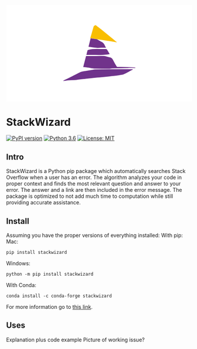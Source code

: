 <svg version="1.1" id="Layer_1" xmlns="http://www.w3.org/2000/svg" xmlns:xlink="http://www.w3.org/1999/xlink" x="0px" y="0px"
	 width="100%" viewBox="0 0 900 467" enable-background="new 0 0 900 467" xml:space="preserve">
<path fill="#FFFFFF" opacity="1.000000" stroke="none" 
	d="
M596.000000,468.000000 
	C397.333374,468.000000 199.166733,468.000000 1.000080,468.000000 
	C1.000053,312.333405 1.000053,156.666794 1.000027,1.000142 
	C300.999878,1.000095 600.999756,1.000095 900.999756,1.000047 
	C900.999817,156.666519 900.999817,312.333038 900.999878,467.999786 
	C799.500000,468.000000 698.000000,468.000000 596.000000,468.000000 
M440.856689,167.029266 
	C450.719482,168.423248 460.599548,169.706100 470.441162,171.236359 
	C486.553131,173.741577 502.649475,176.351212 518.732178,179.038040 
	C524.025513,179.922379 529.256042,181.182098 534.780884,182.325104 
	C535.619080,178.290848 531.411926,177.655655 529.198669,175.773224 
	C520.152832,168.079514 510.989014,160.523422 501.815399,152.981400 
	C493.095184,145.812164 484.325531,138.702744 475.545746,131.606476 
	C469.081238,126.381538 462.600159,121.175797 456.062225,116.043365 
	C449.863983,111.177628 443.598022,106.397438 437.323975,101.629486 
	C436.023376,100.641083 434.633789,99.316269 433.150818,99.109207 
	C429.223572,98.560852 424.294647,102.699699 423.040344,107.080032 
	C420.837891,114.771271 418.609192,122.454979 416.398254,130.143768 
	C414.126404,138.044403 411.898590,145.957947 409.572601,153.842560 
	C408.900909,156.119461 407.855591,158.288834 407.241150,160.577194 
	C407.142670,160.944031 408.413208,161.678421 408.983551,163.017548 
	C405.563934,176.468994 402.144287,189.920441 398.698395,203.475311 
	C404.551849,204.234619 409.888794,204.941345 415.229736,205.616531 
	C424.234741,206.754959 433.216217,208.279404 442.257751,208.859909 
	C448.464264,209.258392 454.752258,208.184525 461.010101,208.039246 
	C468.245270,207.871307 475.487366,208.000198 483.636505,208.000198 
	C481.584503,204.419693 479.630310,201.787857 478.472321,198.842926 
	C475.026855,190.080765 469.856598,183.317383 460.910339,179.237411 
	C453.620941,175.913040 446.941711,171.250641 440.856689,167.029266 
M351.708954,362.001465 
	C361.493073,360.972900 371.276459,359.936859 381.061737,358.919586 
	C384.817047,358.529175 388.583313,358.237823 392.333374,357.804382 
	C405.998077,356.225098 419.647705,354.507812 433.324707,353.045258 
	C439.227295,352.414032 445.199738,352.452545 451.110687,351.879822 
	C463.348816,350.694031 475.563568,349.269043 487.794525,348.006195 
	C498.243835,346.927307 508.728119,346.145691 519.149719,344.851898 
	C530.321167,343.465027 541.447876,341.700989 552.573303,339.967682 
	C558.189026,339.092773 564.306885,339.057587 569.246765,336.672852 
	C584.328796,329.392059 598.949341,321.155273 613.749451,313.290466 
	C613.573547,312.860321 613.397644,312.430145 613.221802,312.000000 
	C611.952209,312.000000 610.682678,312.000000 609.413147,312.000000 
	C580.915649,312.000000 552.417480,311.870239 523.920898,312.035156 
	C493.155182,312.213196 462.390137,312.605988 431.627350,313.073700 
	C427.584961,313.135162 423.550873,314.151642 419.524872,314.800049 
	C408.898560,316.511414 398.297821,318.392334 387.651337,319.964783 
	C376.103394,321.670441 364.486206,322.700714 353.897369,328.488922 
	C342.725983,334.595612 331.304779,340.253448 319.907349,345.936096 
	C307.486755,352.128784 294.957886,358.104126 282.501312,364.225220 
	C280.229523,365.341614 278.077942,366.702637 275.870850,367.950714 
	C277.442230,368.943878 278.607269,369.086182 279.726654,368.920288 
	C286.019409,367.987915 292.270416,366.551086 298.593781,366.099121 
	C308.499573,365.391052 318.471680,365.611420 328.377716,364.905701 
	C335.875000,364.371490 343.313049,363.005920 351.708954,362.001465 
M396.554657,248.000000 
	C393.565002,248.000000 390.575348,248.000000 386.898682,248.000000 
	C382.355042,265.564545 377.822021,283.088013 373.140503,301.185577 
	C378.631439,301.817444 383.810028,302.367920 388.975281,303.023895 
	C392.375641,303.455688 395.761536,304.010010 399.145508,304.560852 
	C408.142944,306.025543 417.101105,308.489807 426.137177,308.812592 
	C450.708954,309.690369 475.312347,309.767242 499.904663,309.902527 
	C504.089966,309.925537 508.265015,308.254578 512.474731,308.077209 
	C525.395447,307.532776 538.330688,307.328979 551.260498,307.002075 
	C564.688416,306.662537 578.115234,306.178406 591.545288,306.049377 
	C602.339539,305.945679 613.137878,306.305145 623.934875,306.354401 
	C624.651978,306.357666 625.373169,305.472961 626.713257,304.594238 
	C622.624023,303.956635 619.585876,303.171783 616.522339,303.055634 
	C596.330383,302.290131 576.134155,301.628448 555.936523,301.025757 
	C550.276489,300.856842 544.598755,301.165955 538.947754,300.883301 
	C537.522949,300.812042 535.604065,299.639191 534.875061,298.404236 
	C529.855591,289.900696 524.683960,281.445435 520.356750,272.586090 
	C515.778015,263.211639 510.925720,254.762970 499.014984,254.011566 
	C497.435730,253.911942 495.910217,253.118088 494.336823,252.742035 
	C486.297363,250.820480 478.675293,247.672714 470.014008,247.838928 
	C445.862854,248.302368 421.697052,248.000000 396.554657,248.000000 
M391.993408,228.495834 
	C390.853058,233.154816 389.712738,237.813812 388.443359,243.000000 
	C392.156921,243.000000 396.075684,243.077515 399.990662,242.987656 
	C429.330597,242.314331 458.744232,244.777008 488.007965,240.974533 
	C492.376434,240.406891 496.702271,239.511154 501.207977,238.739777 
	C496.592957,230.857498 492.509399,223.669525 488.156494,216.648560 
	C487.387634,215.408417 485.461426,214.063828 484.124878,214.118484 
	C454.235931,215.340332 423.959747,210.074127 394.492493,219.460190 
	C393.701538,222.082550 392.862091,224.865662 391.993408,228.495834 
z"/>
<path fill="#6F338C" opacity="1.000000" stroke="none" 
	d="
M351.243225,362.005920 
	C343.313049,363.005920 335.875000,364.371490 328.377716,364.905701 
	C318.471680,365.611420 308.499573,365.391052 298.593781,366.099121 
	C292.270416,366.551086 286.019409,367.987915 279.726654,368.920288 
	C278.607269,369.086182 277.442230,368.943878 275.870850,367.950714 
	C278.077942,366.702637 280.229523,365.341614 282.501312,364.225220 
	C294.957886,358.104126 307.486755,352.128784 319.907349,345.936096 
	C331.304779,340.253448 342.725983,334.595612 353.897369,328.488922 
	C364.486206,322.700714 376.103394,321.670441 387.651337,319.964783 
	C398.297821,318.392334 408.898560,316.511414 419.524872,314.800049 
	C423.550873,314.151642 427.584961,313.135162 431.627350,313.073700 
	C462.390137,312.605988 493.155182,312.213196 523.920898,312.035156 
	C552.417480,311.870239 580.915649,312.000000 609.413147,312.000000 
	C610.682678,312.000000 611.952209,312.000000 613.221802,312.000000 
	C613.397644,312.430145 613.573547,312.860321 613.749451,313.290466 
	C598.949341,321.155273 584.328796,329.392059 569.246765,336.672852 
	C564.306885,339.057587 558.189026,339.092773 552.573303,339.967682 
	C541.447876,341.700989 530.321167,343.465027 519.149719,344.851898 
	C508.728119,346.145691 498.243835,346.927307 487.794525,348.006195 
	C475.563568,349.269043 463.348816,350.694031 451.110687,351.879822 
	C445.199738,352.452545 439.227295,352.414032 433.324707,353.045258 
	C419.647705,354.507812 405.998077,356.225098 392.333374,357.804382 
	C388.583313,358.237823 384.817047,358.529175 381.061737,358.919586 
	C371.276459,359.936859 361.493073,360.972900 351.243225,362.005920 
z"/>
<path fill="#71338B" opacity="1.000000" stroke="none" 
	d="
M397.045837,248.000000 
	C421.697052,248.000000 445.862854,248.302368 470.014008,247.838928 
	C478.675293,247.672714 486.297363,250.820480 494.336823,252.742035 
	C495.910217,253.118088 497.435730,253.911942 499.014984,254.011566 
	C510.925720,254.762970 515.778015,263.211639 520.356750,272.586090 
	C524.683960,281.445435 529.855591,289.900696 534.875061,298.404236 
	C535.604065,299.639191 537.522949,300.812042 538.947754,300.883301 
	C544.598755,301.165955 550.276489,300.856842 555.936523,301.025757 
	C576.134155,301.628448 596.330383,302.290131 616.522339,303.055634 
	C619.585876,303.171783 622.624023,303.956635 626.713257,304.594238 
	C625.373169,305.472961 624.651978,306.357666 623.934875,306.354401 
	C613.137878,306.305145 602.339539,305.945679 591.545288,306.049377 
	C578.115234,306.178406 564.688416,306.662537 551.260498,307.002075 
	C538.330688,307.328979 525.395447,307.532776 512.474731,308.077209 
	C508.265015,308.254578 504.089966,309.925537 499.904663,309.902527 
	C475.312347,309.767242 450.708954,309.690369 426.137177,308.812592 
	C417.101105,308.489807 408.142944,306.025543 399.145508,304.560852 
	C395.761536,304.010010 392.375641,303.455688 388.975281,303.023895 
	C383.810028,302.367920 378.631439,301.817444 373.140503,301.185577 
	C377.822021,283.088013 382.355042,265.564545 386.898682,248.000000 
	C390.575348,248.000000 393.565002,248.000000 397.045837,248.000000 
z"/>
<path fill="#F9BE02" opacity="1.000000" stroke="none" 
	d="
M409.050842,162.242905 
	C408.413208,161.678421 407.142670,160.944031 407.241150,160.577194 
	C407.855591,158.288834 408.900909,156.119461 409.572601,153.842560 
	C411.898590,145.957947 414.126404,138.044403 416.398254,130.143768 
	C418.609192,122.454979 420.837891,114.771271 423.040344,107.080032 
	C424.294647,102.699699 429.223572,98.560852 433.150818,99.109207 
	C434.633789,99.316269 436.023376,100.641083 437.323975,101.629486 
	C443.598022,106.397438 449.863983,111.177628 456.062225,116.043365 
	C462.600159,121.175797 469.081238,126.381538 475.545746,131.606476 
	C484.325531,138.702744 493.095184,145.812164 501.815399,152.981400 
	C510.989014,160.523422 520.152832,168.079514 529.198669,175.773224 
	C531.411926,177.655655 535.619080,178.290848 534.780884,182.325104 
	C529.256042,181.182098 524.025513,179.922379 518.732178,179.038040 
	C502.649475,176.351212 486.553131,173.741577 470.441162,171.236359 
	C460.599548,169.706100 450.719482,168.423248 440.007996,167.035294 
	C429.123169,165.441849 419.087006,163.842377 409.050842,162.242905 
z"/>
<path fill="#71338B" opacity="1.000000" stroke="none" 
	d="
M392.008057,228.072296 
	C392.862091,224.865662 393.701538,222.082550 394.492493,219.460190 
	C423.959747,210.074127 454.235931,215.340332 484.124878,214.118484 
	C485.461426,214.063828 487.387634,215.408417 488.156494,216.648560 
	C492.509399,223.669525 496.592957,230.857498 501.207977,238.739777 
	C496.702271,239.511154 492.376434,240.406891 488.007965,240.974533 
	C458.744232,244.777008 429.330597,242.314331 399.990662,242.987656 
	C396.075684,243.077515 392.156921,243.000000 388.443359,243.000000 
	C389.712738,237.813812 390.853058,233.154816 392.008057,228.072296 
z"/>
<path fill="#71338B" opacity="1.000000" stroke="none" 
	d="
M409.017212,162.630219 
	C419.087006,163.842377 429.123169,165.441849 439.575623,167.111435 
	C446.941711,171.250641 453.620941,175.913040 460.910339,179.237411 
	C469.856598,183.317383 475.026855,190.080765 478.472321,198.842926 
	C479.630310,201.787857 481.584503,204.419693 483.636505,208.000198 
	C475.487366,208.000198 468.245270,207.871307 461.010101,208.039246 
	C454.752258,208.184525 448.464264,209.258392 442.257751,208.859909 
	C433.216217,208.279404 424.234741,206.754959 415.229736,205.616531 
	C409.888794,204.941345 404.551849,204.234619 398.698395,203.475311 
	C402.144287,189.920441 405.563934,176.468994 409.017212,162.630219 
z"/>
</svg>

# StackWizard
[![PyPI version](https://badge.fury.io/py/pypi.svg)](https://badge.fury.io/py/pypi) [![Python 3.6](https://img.shields.io/badge/python-3.6-blue.svg)](https://www.python.org/downloads/release/python-360/) [![License: MIT](https://img.shields.io/badge/License-MIT-yellow.svg)](https://opensource.org/licenses/MIT)

## Intro
StackWizard is a Python pip package which automatically searches Stack Overflow when a user has an error. The algorithm analyzes your code in proper context and finds the most relevant question and answer to your error. The answer and a link are then included in the error message. The package is optimized to not add much time to computation while still providing accurate assistance.
## Install
Assuming you have the proper versions of everything installed:
With pip:
Mac: 
```
pip install stackwizard
```
Windows: 
```
python -m pip install stackwizard
```
With Conda:
```
conda install -c conda-forge stackwizard
```
For more information go to <a href="https://pypi.org/project/stackwizard/" target="_blank">this link</a>.
## Uses
Explanation plus code example
Picture of working issue?

